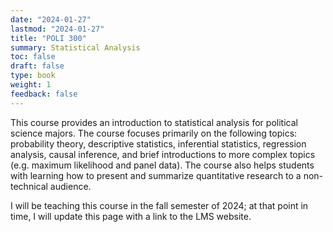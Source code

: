 ```yaml
---
date: "2024-01-27"
lastmod: "2024-01-27"
title: "POLI 300"
summary: Statistical Analysis
toc: false
draft: false
type: book
weight: 1
feedback: false
---
```


This course provides an introduction to statistical analysis for political science majors. The course focuses primarily on the following topics: probability theory, descriptive statistics, inferential statistics, regression analysis, causal inference, and brief introductions to more complex topics (e.g. maximum likelihood and panel data). The course also helps students with learning how to present and summarize quantitative research to a non-technical audience.

I will be teaching this course in the fall semester of 2024; at that point in time, I will update this page with a link to the LMS website.

